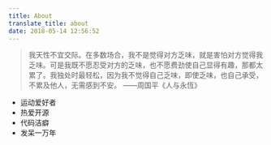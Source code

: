 ```yaml
---
title: About
translate_title: about
date: 2018-05-14 12:56:52
---
```


<blockquote class="blockquote-center">    我天性不宜交际。在多数场合，我不是觉得对方乏味，就是害怕对方觉得我乏味。可是我既不愿忍受对方的乏味，也不愿费劲使自己显得有趣，那都太累了。我独处时最轻松，因为我不觉得自己乏味，即使乏味，也自己承受，不累及他人，无需感到不安。                        ——周国平《人与永恆》</blockquote>

- 运动爱好者
- 热爱开源
- 代码洁癖
- 发呆一万年


